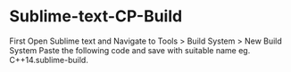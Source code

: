 # Sublime-text-CP-Build
First Open Sublime text and Navigate to Tools > Build System > New Build System Paste the following code and save with suitable name eg. C++14.sublime-build.
